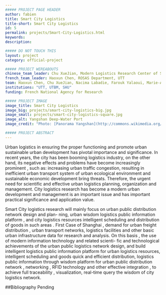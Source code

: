 ```yaml
---
##### PROJECT PAGE HEADER
author: fabien
title: Smart City Logistics
title-short: Smart City Logistics
id: 5
permalink: projects/Smart-City-Logistics.html
keywords: 
description:

##### DO NOT TOUCH THIS
layout: project
category: official-project

##### PROJECT WEREABOUTS
chinese_team_leader: Chu XueJian, Modern Logistics Research Center of Shanghai University, SHU
french_team_leader: Haoxun Chen, ROSAS Department, UTT
team: Haoxun Chen, Chu XueJian, Nacima Labadie, Farouk Yalaoui, Marie-Ange Manier, Hervé Manier
institutions: "UTT, UTBM, SHU"
funding: French National Agency for Research

##### PROJECT IMAGE
image_title: Smart City Logistics
image_big: projects/smart-city-logistics-big.jpg
image_small: projects/smart-city-logistics-square.jpg
image_alt: Yangshan Deep-Water Port
image_credit: "Photo: [Panorama Yangshan](http://commons.wikimedia.org/wiki/File:Panorama_Yangshan.jpg#mediaviewer/Fichier:Panorama_Yangshan.jpg) by [Bigg(g)er](http://commons.wikimedia.org/wiki/User:Bigg(g)er) , licensed under [CC BY-SA 3.0](http://creativecommons.org/licenses/by-sa/3.0) / Resized"

##### PROJECT ABSTRACT
---
```

Urban logistics in ensuring the proper functioning and promote urban sustainable urban development has pivotal importance and significance. In recent years, the city has been booming logistics industry, on the other hand, its negative effects and problems have become increasingly prominent , such as: increasing urban traffic congestion, resulting in inefficient urban transport system of urban ecological environment and sustainable economic development bring threats. Therefore, the urgent need for scientific and effective urban logistics planning, organization and management. City logistics research has become a modern urban development and management is an important issue and has important practical significance and application value.

Smart City logistics research will mainly focus on urban public distribution network design and plan- ning, urban wisdom logistics public information platform , and city logistics resources intelligent scheduling and distribution of goods in such areas . First Case of Shanghai , demand for urban freight distribution , urban transport networks, logistics facilities and other basic urban infrastructure data for research and analysis. On this basis , the use of modern information technology and related scienti- fic and technological achievements of the urban public logistics network design, and build intelligent logistics public information platform for urban logistics resources, intelligent scheduling and goods quick and efficient distribution, logistics public information through wisdom platform for urban public distribution network , networking , RFID technology and other effective integration , to achieve full traceability , visualization, real-time query the wisdom of city logistics network.

##Bibliography
Pending